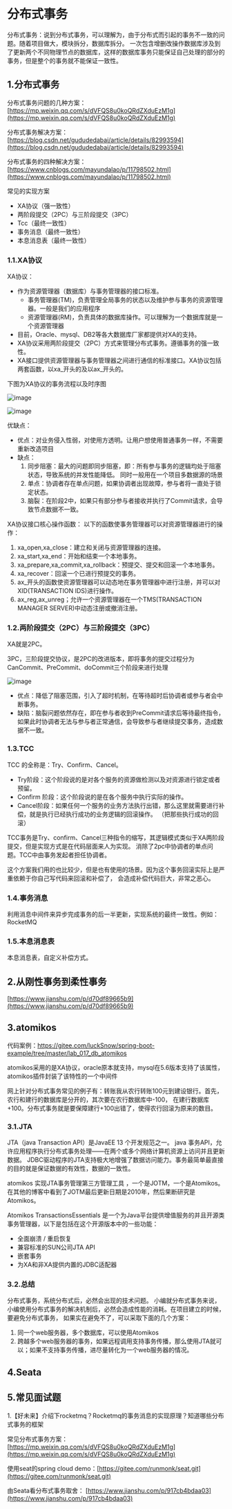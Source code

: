 # 分布式事务

分布式事务：说到分布式事务，可以理解为，由于分布式而引起的事务不一致的问题。随着项目做大，模块拆分，数据库拆分。
一次包含增删改操作数据库涉及到了更新两个不同物理节点的数据库，这样的数据库事务只能保证自己处理的部分的事务，但是整个的事务就不能保证一致性。


## 1.分布式事务

分布式事务问题的几种方案：[https://mp.weixin.qq.com/s/dVFQS8u0koQRdZXduEzM1g](https://mp.weixin.qq.com/s/dVFQS8u0koQRdZXduEzM1g)

分布式事务解决方案：[https://blog.csdn.net/gududedabai/article/details/82993594](https://blog.csdn.net/gududedabai/article/details/82993594)

分布式事务的四种解决方案：[https://www.cnblogs.com/mayundalao/p/11798502.html](https://www.cnblogs.com/mayundalao/p/11798502.html)

常见的实现方案
- XA协议（强一致性）
- 两阶段提交（2PC）与三阶段提交（3PC）
- Tcc（最终一致性）
- 事务消息（最终一致性）
- 本息消息表（最终一致性）

### 1.1.XA协议

XA协议：
- 作为资源管理器（数据库）与事务管理器的接口标准。
    - 事务管理器(TM)，负责管理全局事务的状态以及维护参与事务的资源管理器。一般是我们的应用程序
    - 资源管理器(RM)，负责具体的数据库操作。可以理解为一个数据库就是一个资源管理器
- 目前，Oracle、mysql、DB2等各大数据库厂家都提供对XA的支持。
- XA协议采用两阶段提交（2PC）方式来管理分布式事务。遵循事务的强一致性。
- XA接口提供资源管理器与事务管理器之间进行通信的标准接口。XA协议包括两套函数，以xa_开头的及以ax_开头的。

下图为XA协议的事务流程以及时序图

![image](img/image9.jpeg)

![image](img/image10.jpeg)

优缺点：
- 优点：对业务侵入性弱，对使用方透明。让用户想使用普通事务一样，不需要重新改造项目
- 缺点：
    1. 同步阻塞：最大的问题即同步阻塞，即：所有参与事务的逻辑均处于阻塞状态，导致系统的并发性能降低。
       同时一般用在一个项目多数据源的场景
    2. 单点：协调者存在单点问题，如果协调者出现故障，参与者将一直处于锁定状态。
    3. 脑裂：在阶段2中，如果只有部分参与者接收并执行了Commit请求，会导致节点数据不一致。

XA协议接口核心操作函数： 以下的函数使事务管理器可以对资源管理器进行的操作：
1. xa_open,xa_close：建立和关闭与资源管理器的连接。
2. xa_start,xa_end：开始和结束一个本地事务。
3. xa_prepare,xa_commit,xa_rollback：预提交、提交和回滚一个本地事务。
4. xa_recover：回滚一个已进行预提交的事务。
5. ax_开头的函数使资源管理器可以动态地在事务管理器中进行注册，并可以对XID(TRANSACTION IDS)进行操作。
6. ax_reg,ax_unreg；允许一个资源管理器在一个TMS(TRANSACTION MANAGER SERVER)中动态注册或撤消注册。

### 1.2.两阶段提交（2PC）与三阶段提交（3PC）

XA就是2PC。

3PC，三阶段提交协议，是2PC的改进版本，即将事务的提交过程分为CanCommit、PreCommit、doCommit三个阶段来进行处理

![image](img/image11.png)

- 优点：降低了阻塞范围，引入了超时机制，在等待超时后协调者或参与者会中断事务。
- 缺陷：脑裂问题依然存在，即在参与者收到PreCommit请求后等待最终指令，如果此时协调者无法与参与者正常通信，会导致参与者继续提交事务，造成数据不一致。

### 1.3.TCC

TCC 的全称是：Try、Confirm、Cancel。

- Try阶段：这个阶段说的是对各个服务的资源做检测以及对资源进行锁定或者预留。
- Confirm 阶段：这个阶段说的是在各个服务中执行实际的操作。
- Cancel阶段：如果任何一个服务的业务方法执行出错，那么这里就需要进行补偿，就是执行已经执行成功的业务逻辑的回滚操作。
  （把那些执行成功的回滚）

TCC事务是Try、confirm、Cancel三种指令的缩写，其逻辑模式类似于XA两阶段提交，但是实现方式是在代码层面来人为实现。
消除了2pc中协调者的单点问题。TCC中由事务发起者担任协调者。

这个方案我们用的也比较少，但是也有使用的场景。因为这个事务回滚实际上是严重依赖于你自己写代码来回滚和补偿了，
会造成补偿代码巨大，非常之恶心。

### 1.4.事务消息

利用消息中间件来异步完成事务的后一半更新，实现系统的最终一致性。例如：RocketMQ

### 1.5.本息消息表

本息消息表，自定义补偿方式。

## 2.从刚性事务到柔性事务

[https://www.jianshu.com/p/d70df89665b9](https://www.jianshu.com/p/d70df89665b9)

## 3.atomikos
代码案例：https://gitee.com/luckSnow/spring-boot-example/tree/master/lab_017_db_atomikos

atomikos采用的是XA协议，oracle原本就支持，mysql在5.6版本支持了该属性，atomikos插件封装了该特性的一个中间件


网上针对分布式事务常见的例子有：转账我从农行转账100元到建设银行。首先，农行和建行的数据库是分开的，其次要在农行数据库中-100，
在建行数据库+100。分布式事务就是要保障建行+100出错了，使得农行回滚为原来的数目。

### 3.1.JTA
JTA（java Transaction API）是JavaEE 13 个开发规范之一。
java 事务API，允许应用程序执行分布式事务处理——在两个或多个网络计算机资源上访问并且更新数据。
JDBC驱动程序的JTA支持极大地增强了数据访问能力。事务最简单最直接的目的就是保证数据的有效性，数据的一致性。

atomikos 实现JTA事务管理第三方管理工具 ，一个是JOTM，一个是Atomikos。
在其他的博客中看到了JOTM最后更新日期是2010年，然后果断研究是Atomikos。

Atomikos TransactionsEssentials 是一个为Java平台提供增值服务的并且开源类事务管理器，以下是包括在这个开源版本中的一些功能：
- 全面崩溃 / 重启恢复
- 兼容标准的SUN公司JTA API
- 嵌套事务
- 为XA和非XA提供内置的JDBC适配器

### 3.2.总结
分布式事务，系统分布式后，必然会出现的技术问题。
小编就分布式事务来说，小编使用分布式事务的解决机制后，必然会造成性能的消耗。在项目建立的时候，要避免分布式事务，
如果实在避免不了，可以采取下面的几个方案：
1. 同一个web服务器，多个数据库，可以使用Atomikos
2. 跨越多个web服务器的事务，如果远程调用支持事务传播，那么使用JTA就可以；如果不支持事务传播，进尽量转化为一个web服务器的情况。

## 4.Seata


## 5.常见面试题

1.【好未来】介绍下rocketmq？Rocketmq的事务消息的实现原理？知道哪些分布式事务的框架

常见分布式事务方案：[https://mp.weixin.qq.com/s/dVFQS8u0koQRdZXduEzM1g](https://mp.weixin.qq.com/s/dVFQS8u0koQRdZXduEzM1g)

使用seat的spring cloud demo：[https://gitee.com/runmonk/seat.git](https://gitee.com/runmonk/seat.git)

由Seata看分布式事务取舍： [https://www.jianshu.com/p/917cb4bdaa03](https://www.jianshu.com/p/917cb4bdaa03)

